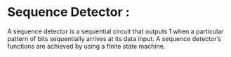 # Sequence Detector : 

A sequence detector is a sequential circuit that outputs 1 when a particular pattern of bits sequentially arrives at its data input. A sequence detector’s functions are achieved by using a finite state machine.